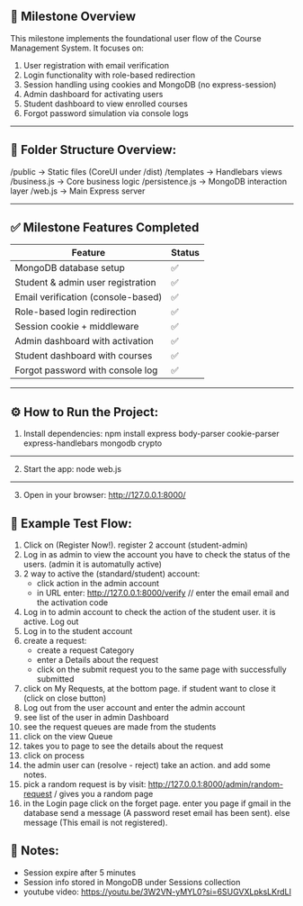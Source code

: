 ## 🚀 Milestone Overview

This milestone implements the foundational user flow of the Course Management System. It focuses on:
1. User registration with email verification
2. Login functionality with role-based redirection
3. Session handling using cookies and MongoDB (no express-session)
4. Admin dashboard for activating users
5. Student dashboard to view enrolled courses
6. Forgot password simulation via console logs

---

## 📁 Folder Structure Overview:
/public         → Static files (CoreUI under /dist)
/templates      → Handlebars views
/business.js    → Core business logic
/persistence.js → MongoDB interaction layer
/web.js         → Main Express server

---

## ✅ Milestone Features Completed

| Feature                            | Status  |
|------------------------------------|---------|
| MongoDB database setup             | ✅     |
| Student & admin user registration  | ✅     |
| Email verification (console-based) | ✅     |
| Role-based login redirection       | ✅     |
| Session cookie + middleware        | ✅     |
| Admin dashboard with activation    | ✅     |
| Student dashboard with courses     | ✅     |
| Forgot password with console log   | ✅     |

---

## ⚙️ How to Run the Project:
1. Install dependencies:
npm install express body-parser cookie-parser express-handlebars mongodb crypto
---
2. Start the app:
node web.js
---
3. Open in your browser:
http://127.0.0.1:8000/

## 🧪 Example Test Flow:
1. Click on (Register Now!). register 2 account (student-admin)
2. Log in as admin to view the account you have to check the status of the users. (admin it is automatully active)
3. 2 way to active the (standard/student) account:
   - click action in the admin account
   - in URL enter: http://127.0.0.1:8000/verify // enter the email email and the activation code
4. Log in to admin account to check the action of the student user. it is active. Log out
5. Log in to the student account
6. create a request:
   - create a request Category
   - enter a Details about the request
   - click on the submit request you to the same page with successfully submitted
7. click on My Requests, at the bottom page. if student want to close it (click on close button)
8. Log out from the user account and enter the admin account
9. see list of the user in admin Dashboard
10. see the request queues are  made from the students
11. click on the view Queue
12. takes you to page to see the details about the request
13. click on process
14. the admin user can (resolve - reject) take an action. and add some notes.
15. pick a random request is by visit:  http://127.0.0.1:8000/admin/random-request  / gives you a random page
16. in the Login page click on the forget page. enter you page if gmail in the database send a message (A password reset email has been sent). else message (This email is not registered).

## 📌 Notes:
- Session expire after 5 minutes
- Session info stored in MongoDB under Sessions collection
- youtube video: https://youtu.be/3W2VN-yMYL0?si=6SUGVXLpksLKrdLI
